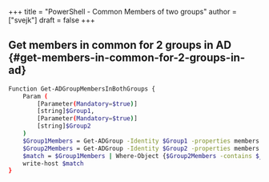 +++
title = "PowerShell - Common Members of two groups"
author = ["svejk"]
draft = false
+++

## Get members in common for 2 groups in AD {#get-members-in-common-for-2-groups-in-ad}

```sh
Function Get-ADGroupMembersInBothGroups {
    Param (
        [Parameter(Mandatory=$true)]
        [string]$Group1,
        [Parameter(Mandatory=$true)]
        [string]$Group2
    )
    $Group1Members = Get-ADGroup -Identity $Group1 -properties members |select -expand members
    $Group2Members = Get-ADGroup -Identity $Group2 -properties members|select -expand members
    $match = $Group1Members | Where-Object {$Group2Members -contains $_}
    write-host $match
}
```

